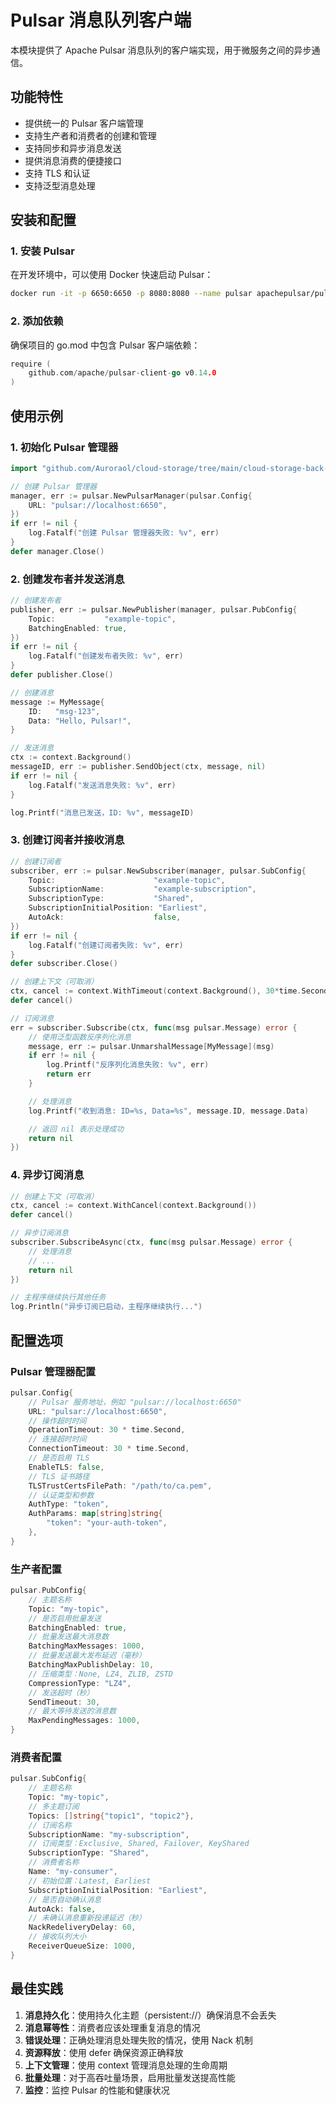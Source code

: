 # Pulsar 消息队列客户端

本模块提供了 Apache Pulsar 消息队列的客户端实现，用于微服务之间的异步通信。

## 功能特性

- 提供统一的 Pulsar 客户端管理
- 支持生产者和消费者的创建和管理
- 支持同步和异步消息发送
- 提供消息消费的便捷接口
- 支持 TLS 和认证
- 支持泛型消息处理

## 安装和配置

### 1. 安装 Pulsar

在开发环境中，可以使用 Docker 快速启动 Pulsar：

```bash
docker run -it -p 6650:6650 -p 8080:8080 --name pulsar apachepulsar/pulsar:3.1.0 bin/pulsar standalone
```

### 2. 添加依赖

确保项目的 go.mod 中包含 Pulsar 客户端依赖：

```go
require (
	github.com/apache/pulsar-client-go v0.14.0
)
```

## 使用示例

### 1. 初始化 Pulsar 管理器

```go
import "github.com/Auroraol/cloud-storage/tree/main/cloud-storage-back-end/common/mq/pulsar"

// 创建 Pulsar 管理器
manager, err := pulsar.NewPulsarManager(pulsar.Config{
	URL: "pulsar://localhost:6650",
})
if err != nil {
	log.Fatalf("创建 Pulsar 管理器失败: %v", err)
}
defer manager.Close()
```

### 2. 创建发布者并发送消息

```go
// 创建发布者
publisher, err := pulsar.NewPublisher(manager, pulsar.PubConfig{
	Topic:           "example-topic",
	BatchingEnabled: true,
})
if err != nil {
	log.Fatalf("创建发布者失败: %v", err)
}
defer publisher.Close()

// 创建消息
message := MyMessage{
	ID:   "msg-123",
	Data: "Hello, Pulsar!",
}

// 发送消息
ctx := context.Background()
messageID, err := publisher.SendObject(ctx, message, nil)
if err != nil {
	log.Fatalf("发送消息失败: %v", err)
}

log.Printf("消息已发送，ID: %v", messageID)
```

### 3. 创建订阅者并接收消息

```go
// 创建订阅者
subscriber, err := pulsar.NewSubscriber(manager, pulsar.SubConfig{
	Topic:                      "example-topic",
	SubscriptionName:           "example-subscription",
	SubscriptionType:           "Shared",
	SubscriptionInitialPosition: "Earliest",
	AutoAck:                    false,
})
if err != nil {
	log.Fatalf("创建订阅者失败: %v", err)
}
defer subscriber.Close()

// 创建上下文（可取消）
ctx, cancel := context.WithTimeout(context.Background(), 30*time.Second)
defer cancel()

// 订阅消息
err = subscriber.Subscribe(ctx, func(msg pulsar.Message) error {
	// 使用泛型函数反序列化消息
	message, err := pulsar.UnmarshalMessage[MyMessage](msg)
	if err != nil {
		log.Printf("反序列化消息失败: %v", err)
		return err
	}

	// 处理消息
	log.Printf("收到消息: ID=%s, Data=%s", message.ID, message.Data)

	// 返回 nil 表示处理成功
	return nil
})
```

### 4. 异步订阅消息

```go
// 创建上下文（可取消）
ctx, cancel := context.WithCancel(context.Background())
defer cancel()

// 异步订阅消息
subscriber.SubscribeAsync(ctx, func(msg pulsar.Message) error {
	// 处理消息
	// ...
	return nil
})

// 主程序继续执行其他任务
log.Println("异步订阅已启动，主程序继续执行...")
```

## 配置选项

### Pulsar 管理器配置

```go
pulsar.Config{
	// Pulsar 服务地址，例如 "pulsar://localhost:6650"
	URL: "pulsar://localhost:6650",
	// 操作超时时间
	OperationTimeout: 30 * time.Second,
	// 连接超时时间
	ConnectionTimeout: 30 * time.Second,
	// 是否启用 TLS
	EnableTLS: false,
	// TLS 证书路径
	TLSTrustCertsFilePath: "/path/to/ca.pem",
	// 认证类型和参数
	AuthType: "token",
	AuthParams: map[string]string{
		"token": "your-auth-token",
	},
}
```

### 生产者配置

```go
pulsar.PubConfig{
	// 主题名称
	Topic: "my-topic",
	// 是否启用批量发送
	BatchingEnabled: true,
	// 批量发送最大消息数
	BatchingMaxMessages: 1000,
	// 批量发送最大发布延迟（毫秒）
	BatchingMaxPublishDelay: 10,
	// 压缩类型：None, LZ4, ZLIB, ZSTD
	CompressionType: "LZ4",
	// 发送超时（秒）
	SendTimeout: 30,
	// 最大等待发送的消息数
	MaxPendingMessages: 1000,
}
```

### 消费者配置

```go
pulsar.SubConfig{
	// 主题名称
	Topic: "my-topic",
	// 多主题订阅
	Topics: []string{"topic1", "topic2"},
	// 订阅名称
	SubscriptionName: "my-subscription",
	// 订阅类型：Exclusive, Shared, Failover, KeyShared
	SubscriptionType: "Shared",
	// 消费者名称
	Name: "my-consumer",
	// 初始位置：Latest, Earliest
	SubscriptionInitialPosition: "Earliest",
	// 是否自动确认消息
	AutoAck: false,
	// 未确认消息重新投递延迟（秒）
	NackRedeliveryDelay: 60,
	// 接收队列大小
	ReceiverQueueSize: 1000,
}
```

## 最佳实践

1. **消息持久化**：使用持久化主题（persistent://）确保消息不会丢失
2. **消息幂等性**：消费者应该处理重复消息的情况
3. **错误处理**：正确处理消息处理失败的情况，使用 Nack 机制
4. **资源释放**：使用 defer 确保资源正确释放
5. **上下文管理**：使用 context 管理消息处理的生命周期
6. **批量处理**：对于高吞吐量场景，启用批量发送提高性能
7. **监控**：监控 Pulsar 的性能和健康状况 